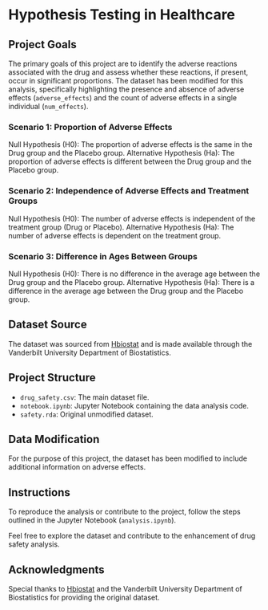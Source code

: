 # Hypothesis Testing in Healthcare

## Project Goals

The primary goals of this project are to identify the adverse reactions associated with the drug and assess whether these reactions, if present, occur in significant proportions. The dataset has been modified for this analysis, specifically highlighting the presence and absence of adverse effects (`adverse_effects`) and the count of adverse effects in a single individual (`num_effects`).

### Scenario 1: Proportion of Adverse Effects

Null Hypothesis (H0): The proportion of adverse effects is the same in the Drug group and the Placebo group.
Alternative Hypothesis (Ha): The proportion of adverse effects is different between the Drug group and the Placebo group.

### Scenario 2: Independence of Adverse Effects and Treatment Groups

Null Hypothesis (H0): The number of adverse effects is independent of the treatment group (Drug or Placebo).
Alternative Hypothesis (Ha): The number of adverse effects is dependent on the treatment group.

### Scenario 3: Difference in Ages Between Groups

Null Hypothesis (H0): There is no difference in the average age between the Drug group and the Placebo group.
Alternative Hypothesis (Ha): There is a difference in the average age between the Drug group and the Placebo group.

## Dataset Source

The dataset was sourced from [Hbiostat](https://hbiostat.org/data/) and is made available through the Vanderbilt University Department of Biostatistics.

## Project Structure

- `drug_safety.csv`: The main dataset file.
- `notebook.ipynb`: Jupyter Notebook containing the data analysis code.
- `safety.rda`: Original unmodified dataset.

## Data Modification

For the purpose of this project, the dataset has been modified to include additional information on adverse effects.

## Instructions

To reproduce the analysis or contribute to the project, follow the steps outlined in the Jupyter Notebook (`analysis.ipynb`). 

Feel free to explore the dataset and contribute to the enhancement of drug safety analysis.

## Acknowledgments

Special thanks to [Hbiostat](https://hbiostat.org/data/) and the Vanderbilt University Department of Biostatistics for providing the original dataset.